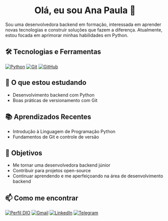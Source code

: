 <div align="center">

  # Olá, eu sou Ana Paula 👋

</div>

Sou uma desenvolvedora backend em formação, interessada em aprender novas tecnologias e construir soluções que fazem a diferença. Atualmente, estou focada em aprimorar minhas habilidades em Python. 

## 🛠️ Tecnologias e Ferramentas

[![Python](https://img.shields.io/badge/Python-87cefa?style=for-the-badge&logo=python&logoColor)](https://www.python.org/)
[![Git](https://img.shields.io/badge/Git-87cefa?style=for-the-badge&logo=git&logoColor)](https://git-scm.com/doc) 
[![GitHub](https://img.shields.io/badge/GitHub-87cefa?style=for-the-badge&logo=github&logoColor=black)](https://docs.github.com/)

## 🌱 O que estou estudando

- Desenvolvimento backend com Python
- Boas práticas de versionamento com Git

## 📚 Aprendizados Recentes
- Introdução à Linguagem de Programação Python
- Fundamentos de Git e controle de versão

## 🎯 Objetivos
- Me tornar uma desenvolvedora backend júnior
- Contribuir para projetos open-source
- Continuar aprendendo e me aperfeiçoando na área de desenvolvimento backend

## 📫 Como me encontrar

[![Perfil DIO](https://img.shields.io/badge/-Perfil%20DIO-87cefa?style=for-the-badge)](https://web.dio.me/users/academicoanavitor/)
[![Gmail](https://img.shields.io/badge/Gmail-87cefa?style=for-the-badge&logo=gmail&logoColor)](mailto:contatoanavitor@gmail.com)
[![LinkedIn](https://img.shields.io/badge/-LinkedIn-87cefa?style=for-the-badge&logo=linkedin&logoColor=0e76a8)](https://www.linkedin.com/in/contatoanavitor)
[![Telegram](https://img.shields.io/badge/Telegram-87cefa?style=for-the-badge&logo=telegram&logoColor=blue)](https://t.me/anapvitorr)

